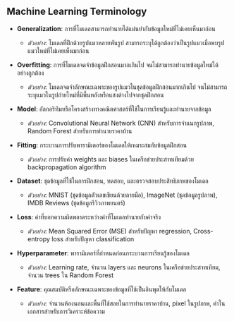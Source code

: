## Machine Learning Terminology

- **Generalization**: การที่โมเดลสามารถทำนายได้แม่นยำกับข้อมูลใหม่ที่ไม่เคยเห็นมาก่อน
  - *ตัวอย่าง*: โมเดลที่ฝึกด้วยรูปแมวหลายพันรูป สามารถระบุได้ถูกต้องว่าเป็นรูปแมวเมื่อพบรูปแมวใหม่ที่ไม่เคยเห็นมาก่อน

- **Overfitting**: การที่โมเดลจดจำข้อมูลฝึกสอนมากเกินไป จนไม่สามารถทำนายข้อมูลใหม่ได้อย่างถูกต้อง
  - *ตัวอย่าง*: โมเดลจดจำลักษณะเฉพาะของรูปแมวในชุดข้อมูลฝึกสอนมากเกินไป จนไม่สามารถระบุแมวในรูปถ่ายใหม่ที่มีพื้นหลังหรือแสงต่างไปจากชุดฝึกสอน

- **Model**: อัลกอริทึมหรือโครงสร้างทางคณิตศาสตร์ที่ใช้ในการเรียนรู้และทำนายจากข้อมูล
  - *ตัวอย่าง*: Convolutional Neural Network (CNN) สำหรับการจำแนกรูปภาพ, Random Forest สำหรับการทำนายราคาบ้าน

- **Fitting**: กระบวนการปรับพารามิเตอร์ของโมเดลให้เหมาะสมกับข้อมูลฝึกสอน
  - *ตัวอย่าง*: การปรับค่า weights และ biases ในเครือข่ายประสาทเทียมด้วย backpropagation algorithm

- **Dataset**: ชุดข้อมูลที่ใช้ในการฝึกสอน, ทดสอบ, และตรวจสอบประสิทธิภาพของโมเดล
  - *ตัวอย่าง*: MNIST (ชุดข้อมูลตัวเลขเขียนด้วยลายมือ), ImageNet (ชุดข้อมูลรูปภาพ), IMDB Reviews (ชุดข้อมูลรีวิวภาพยนตร์)

- **Loss**: ค่าที่บอกความผิดพลาดระหว่างค่าที่โมเดลทำนายกับค่าจริง
  - *ตัวอย่าง*: Mean Squared Error (MSE) สำหรับปัญหา regression, Cross-entropy loss สำหรับปัญหา classification

- **Hyperparameter**: พารามิเตอร์ที่กำหนดก่อนกระบวนการเรียนรู้ของโมเดล
  - *ตัวอย่าง*: Learning rate, จำนวน layers และ neurons ในเครือข่ายประสาทเทียม, จำนวน trees ใน Random Forest

- **Feature**: คุณสมบัติหรือลักษณะเฉพาะของข้อมูลที่ใช้เป็นอินพุตให้กับโมเดล
  - *ตัวอย่าง*: จำนวนห้องนอนและพื้นที่ใช้สอยในการทำนายราคาบ้าน, pixel ในรูปภาพ, คำในเอกสารสำหรับการวิเคราะห์ข้อความ